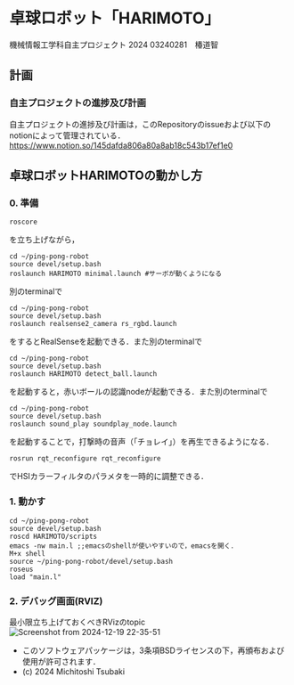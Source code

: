 # 卓球ロボット「HARIMOTO」
機械情報工学科自主プロジェクト 2024
03240281　椿道智

## 計画
### 自主プロジェクトの進捗及び計画
自主プロジェクトの進捗及び計画は，このRepositoryのissueおよび以下のnotionによって管理されている．
https://www.notion.so/145dafda806a80a8ab18c543b17ef1e0

## 卓球ロボットHARIMOTOの動かし方
### 0. 準備
```
roscore
```
を立ち上げながら，

```
cd ~/ping-pong-robot
source devel/setup.bash
roslaunch HARIMOTO minimal.launch #サーボが動くようになる
```
別のterminalで
```
cd ~/ping-pong-robot
source devel/setup.bash
roslaunch realsense2_camera rs_rgbd.launch
```
をするとRealSenseを起動できる．また別のterminalで
```
cd ~/ping-pong-robot
source devel/setup.bash
roslaunch HARIMOTO detect_ball.launch
```
を起動すると，赤いボールの認識nodeが起動できる．また別のterminalで

```
cd ~/ping-pong-robot
source devel/setup.bash
roslaunch sound_play soundplay_node.launch
```
を起動することで，打撃時の音声（「チョレイ」）を再生できるようになる．
```
rosrun rqt_reconfigure rqt_reconfigure
```
でHSIカラーフィルタのパラメタを一時的に調整できる．

### 1. 動かす
```
cd ~/ping-pong-robot
source devel/setup.bash
roscd HARIMOTO/scripts
emacs -nw main.l ;;emacsのshellが使いやすいので，emacsを開く．
M+x shell
source ~/ping-pong-robot/devel/setup.bash
roseus
load "main.l"
```

### 2. デバッグ画面(RVIZ)
最小限立ち上げておくべきRVizのtopic
![Screenshot from 2024-12-19 22-35-51](https://github.com/user-attachments/assets/1886739c-169e-4016-ac21-9994564df0b1)

* このソフトウェアパッケージは，3条項BSDライセンスの下，再頒布および使用が許可されます．
* (c) 2024 Michitoshi Tsubaki
